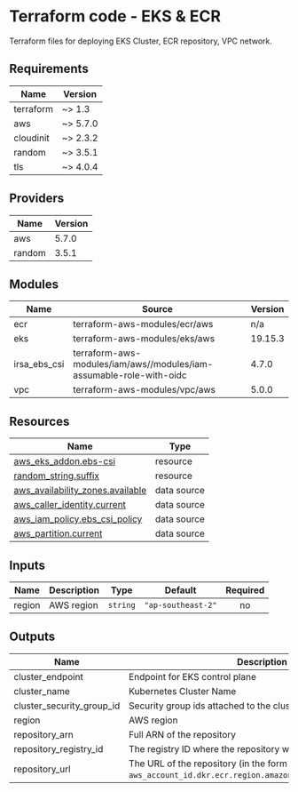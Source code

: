 <!-- BEGIN_TF_DOCS -->
# Terraform code - EKS & ECR

Terraform files for deploying EKS Cluster, ECR repository, VPC network.

## Requirements

| Name | Version |
|------|---------|
| terraform | ~> 1.3 |
| aws | ~> 5.7.0 |
| cloudinit | ~> 2.3.2 |
| random | ~> 3.5.1 |
| tls | ~> 4.0.4 |

## Providers

| Name | Version |
|------|---------|
| aws | 5.7.0 |
| random | 3.5.1 |

## Modules

| Name | Source | Version |
|------|--------|---------|
| ecr | terraform-aws-modules/ecr/aws | n/a |
| eks | terraform-aws-modules/eks/aws | 19.15.3 |
| irsa\_ebs\_csi | terraform-aws-modules/iam/aws//modules/iam-assumable-role-with-oidc | 4.7.0 |
| vpc | terraform-aws-modules/vpc/aws | 5.0.0 |

## Resources

| Name | Type |
|------|------|
| [aws_eks_addon.ebs-csi](https://registry.terraform.io/providers/hashicorp/aws/latest/docs/resources/eks_addon) | resource |
| [random_string.suffix](https://registry.terraform.io/providers/hashicorp/random/latest/docs/resources/string) | resource |
| [aws_availability_zones.available](https://registry.terraform.io/providers/hashicorp/aws/latest/docs/data-sources/availability_zones) | data source |
| [aws_caller_identity.current](https://registry.terraform.io/providers/hashicorp/aws/latest/docs/data-sources/caller_identity) | data source |
| [aws_iam_policy.ebs_csi_policy](https://registry.terraform.io/providers/hashicorp/aws/latest/docs/data-sources/iam_policy) | data source |
| [aws_partition.current](https://registry.terraform.io/providers/hashicorp/aws/latest/docs/data-sources/partition) | data source |

## Inputs

| Name | Description | Type | Default | Required |
|------|-------------|------|---------|:--------:|
| region | AWS region | `string` | `"ap-southeast-2"` | no |

## Outputs

| Name | Description |
|------|-------------|
| cluster\_endpoint | Endpoint for EKS control plane |
| cluster\_name | Kubernetes Cluster Name |
| cluster\_security\_group\_id | Security group ids attached to the cluster control plane |
| region | AWS region |
| repository\_arn | Full ARN of the repository |
| repository\_registry\_id | The registry ID where the repository was created |
| repository\_url | The URL of the repository (in the form `aws_account_id.dkr.ecr.region.amazonaws.com/repositoryName`) |
<!-- END_TF_DOCS -->